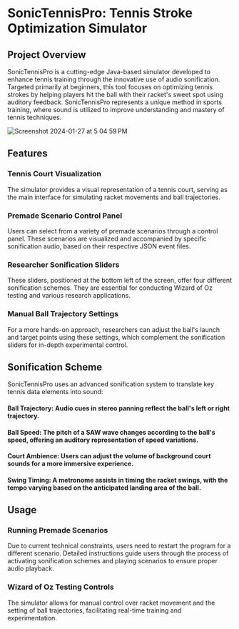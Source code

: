 # SonicTennisPro: Tennis Stroke Optimization Simulator

## Project Overview
SonicTennisPro is a cutting-edge Java-based simulator developed to enhance tennis training through the innovative use of audio sonification. Targeted primarily at beginners, this tool focuses on optimizing tennis strokes by helping players hit the ball with their racket's sweet spot using auditory feedback. SonicTennisPro represents a unique method in sports training, where sound is utilized to improve understanding and mastery of tennis techniques.

![Screenshot 2024-01-27 at 5 04 59 PM](https://github.com/keithtkj/SonicTennisPro/assets/68370921/83b91cd3-26e8-4028-8002-866da3e91ce7)


## Features

### Tennis Court Visualization
The simulator provides a visual representation of a tennis court, serving as the main interface for simulating racket movements and ball trajectories.

### Premade Scenario Control Panel
Users can select from a variety of premade scenarios through a control panel. These scenarios are visualized and accompanied by specific sonification audio, based on their respective JSON event files.

### Researcher Sonification Sliders
These sliders, positioned at the bottom left of the screen, offer four different sonification schemes. They are essential for conducting Wizard of Oz testing and various research applications.

### Manual Ball Trajectory Settings
For a more hands-on approach, researchers can adjust the ball's launch and target points using these settings, which complement the sonification sliders for in-depth experimental control.

## Sonification Scheme
SonicTennisPro uses an advanced sonification system to translate key tennis data elements into sound:

#### Ball Trajectory: Audio cues in stereo panning reflect the ball's left or right trajectory.
#### Ball Speed: The pitch of a SAW wave changes according to the ball's speed, offering an auditory representation of speed variations.
#### Court Ambience: Users can adjust the volume of background court sounds for a more immersive experience.
#### Swing Timing: A metronome assists in timing the racket swings, with the tempo varying based on the anticipated landing area of the ball.

## Usage
### Running Premade Scenarios
Due to current technical constraints, users need to restart the program for a different scenario.
Detailed instructions guide users through the process of activating sonification schemes and playing scenarios to ensure proper audio playback.

### Wizard of Oz Testing Controls
The simulator allows for manual control over racket movement and the setting of ball trajectories, facilitating real-time training and experimentation.
